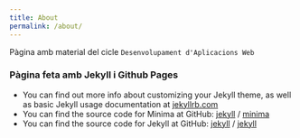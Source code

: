 ```yaml
---
title: About
permalink: /about/
---
```


Pàgina amb material del cicle `Desenvolupament d'Aplicacions Web`

### Pàgina feta amb Jekyll i Github Pages

- You can find out more info about customizing your Jekyll theme, as well as basic Jekyll usage documentation at [jekyllrb.com](https://jekyllrb.com/)
- You can find the source code for Minima at GitHub:
[jekyll][jekyll-organization] /
[minima](https://github.com/jekyll/minima)
- You can find the source code for Jekyll at GitHub:
[jekyll][jekyll-organization] /
[jekyll](https://github.com/jekyll/jekyll)

[jekyll-organization]: https://github.com/jekyll
